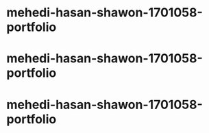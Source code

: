 # mehedi-hasan-shawon-1701058-portfolio
# mehedi-hasan-shawon-1701058-portfolio
# mehedi-hasan-shawon-1701058-portfolio
